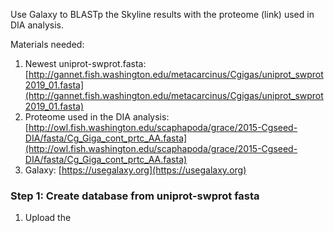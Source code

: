 Use Galaxy to BLASTp the Skyline results with the proteome (link) used in DIA analysis. 

Materials needed:   
1. Newest uniprot-swprot.fasta: [http://gannet.fish.washington.edu/metacarcinus/Cgigas/uniprot_swprot2019_01.fasta](http://gannet.fish.washington.edu/metacarcinus/Cgigas/uniprot_swprot2019_01.fasta)
2. Proteome used in the DIA analysis: [http://owl.fish.washington.edu/scaphapoda/grace/2015-Cgseed-DIA/fasta/Cg_Giga_cont_prtc_AA.fasta](http://owl.fish.washington.edu/scaphapoda/grace/2015-Cgseed-DIA/fasta/Cg_Giga_cont_prtc_AA.fasta)
3. Galaxy: [https://usegalaxy.org](https://usegalaxy.org)

### Step 1: Create database from uniprot-swprot fasta
1. Upload the 
